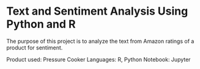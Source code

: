 # Text and Sentiment Analysis Using Python and R

The purpose of this project is to analyze the text from Amazon ratings of a product for sentiment.

Product used: Pressure Cooker
Languages: R, Python
Notebook: Jupyter
